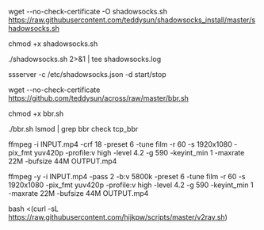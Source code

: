 wget --no-check-certificate -O shadowsocks.sh https://raw.githubusercontent.com/teddysun/shadowsocks_install/master/shadowsocks.sh

chmod +x shadowsocks.sh

./shadowsocks.sh 2>&1 | tee shadowsocks.log

ssserver -c /etc/shadowsocks.json -d start/stop

wget --no-check-certificate https://github.com/teddysun/across/raw/master/bbr.sh

chmod +x bbr.sh

./bbr.sh
lsmod | grep bbr
check tcp_bbr

ffmpeg -i INPUT.mp4 -crf 18 -preset 6 -tune film -r 60 -s 1920x1080 -pix_fmt yuv420p -profile:v high -level 4.2 -g 590 -keyint_min 1 -maxrate 22M -bufsize 44M OUTPUT.mp4

ffmpeg -y -i INPUT.mp4 -pass 2 -b:v 5800k -preset 6 -tune film -r 60 -s 1920x1080 -pix_fmt yuv420p -profile:v high -level 4.2 -g 590 -keyint_min 1 -maxrate 22M -bufsize 44M OUTPUT.mp4

bash <(curl -sL https://raw.githubusercontent.com/hijkpw/scripts/master/v2ray.sh)
